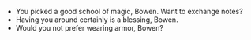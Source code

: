 - You picked a good school of magic, Bowen. Want to exchange notes?
- Having you around certainly is a blessing, Bowen.
- Would you not prefer wearing armor, Bowen?
